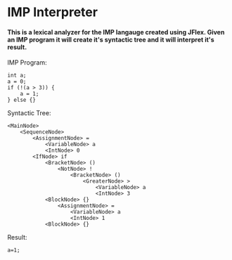 # IMP Interpreter

#### This is a lexical analyzer for the IMP langauge created using JFlex. Given an IMP program it will create it's syntactic tree and it will interpret it's result.

IMP Program:
``` 
int a;
a = 0;
if (!(a > 3)) {
	a = 1;
} else {}
```
Syntactic Tree:
```	
<MainNode>
	<SequenceNode>
		<AssignmentNode> =
			<VariableNode> a
			<IntNode> 0
		<IfNode> if
			<BracketNode> ()
				<NotNode> !
					<BracketNode> ()
						<GreaterNode> >
							<VariableNode> a
							<IntNode> 3
			<BlockNode> {}
				<AssignmentNode> =
					<VariableNode> a
					<IntNode> 1
			<BlockNode> {}
```
Result:
```
a=1;
```
